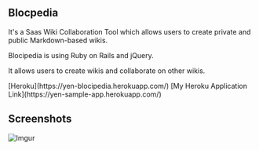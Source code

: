 ## Blocpedia
<p>It's a Saas Wiki Collaboration Tool which allows users to create private and public Markdown-based wikis.</p>
<p>Blocipedia is using Ruby on Rails and jQuery. </p>
<p>It allows users to create wikis and collaborate on other wikis.</p>
[Heroku](https://yen-blocipedia.herokuapp.com/)
[My Heroku Application Link](https://yen-sample-app.herokuapp.com/)

Screenshots
-----------

![Imgur](https://media.licdn.com/media-proxy/ext?w=409&h=410&f=&hash=hWS2gYdhwvb7wD8eG%2BWAJX2O7NE%3D&ora=1%2CaFBCTXdkRmpGL2lvQUFBPQ%2CxAVta9Er0Vinkhwfjw8177yE41y87UNCVordEGXyD3u0qYrdf36_e5XYL7f0uVoeen0clA1gLvL5EzngD8a7Lty8e9sljcTnJ424ZxUBbFImi24)
